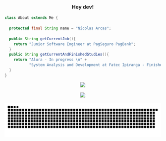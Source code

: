<div align="center">
     <b><h3> Hey dev!</h3></b>
</div>

 ```java
class About extends Me {

   protected final String name = "Nícolas Arcas";
  
   public String getCurrentJob(){
     return "Junior Software Engineer at PagSeguro PagBank";
   }
   public String getCurrentAndFinishedStudies(){
     return "Alura - In progress \n" +
            "System Analysis and Development at Fatec Ipiranga - Finished";
   }        
}
```

<a href="https://github.com/nicolasarcas">
  <p align="center">
    <img height="180em" src="https://github-readme-stats.vercel.app/api/top-langs/?username=nicolasarcas&layout=compact&langs_count=16&theme=tokyonight"/>
  </p>
 <p align="center">
   <a href="https://www.linkedin.com/in/nicolas-arcas-01063712a" target="_blank"><img src="https://img.shields.io/badge/-LinkedIn-%230077B5?style=for-the-badge&logo=linkedin&logoColor=white" target="_blank"></a>
 </p>
 </a>

![Snake animation](https://github.com/nicolasarcas/nicolasarcas/blob/output/github-contribution-grid-snake.svg)
